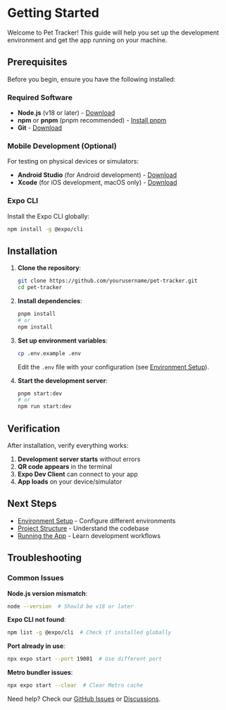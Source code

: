 # Getting Started

Welcome to Pet Tracker! This guide will help you set up the development environment and get the app running on your machine.

## Prerequisites

Before you begin, ensure you have the following installed:

### Required Software

- **Node.js** (v18 or later) - [Download](https://nodejs.org/)
- **npm** or **pnpm** (pnpm recommended) - [Install pnpm](https://pnpm.io/installation)
- **Git** - [Download](https://git-scm.com/)

### Mobile Development (Optional)

For testing on physical devices or simulators:

- **Android Studio** (for Android development) - [Download](https://developer.android.com/studio)
- **Xcode** (for iOS development, macOS only) - [Download](https://developer.apple.com/xcode/)

### Expo CLI

Install the Expo CLI globally:

```bash
npm install -g @expo/cli
```

## Installation

1. **Clone the repository**:
   ```bash
   git clone https://github.com/yourusername/pet-tracker.git
   cd pet-tracker
   ```

2. **Install dependencies**:
   ```bash
   pnpm install
   # or
   npm install
   ```

3. **Set up environment variables**:
   ```bash
   cp .env.example .env
   ```
   Edit the `.env` file with your configuration (see [Environment Setup](./environment-setup)).

4. **Start the development server**:
   ```bash
   pnpm start:dev
   # or
   npm run start:dev
   ```

## Verification

After installation, verify everything works:

1. **Development server starts** without errors
2. **QR code appears** in the terminal
3. **Expo Dev Client** can connect to your app
4. **App loads** on your device/simulator

## Next Steps

- [Environment Setup](./environment-setup) - Configure different environments
- [Project Structure](./project-structure) - Understand the codebase
- [Running the App](./running-the-app) - Learn development workflows

## Troubleshooting

### Common Issues

**Node.js version mismatch**:
```bash
node --version  # Should be v18 or later
```

**Expo CLI not found**:
```bash
npm list -g @expo/cli  # Check if installed globally
```

**Port already in use**:
```bash
npx expo start --port 19001  # Use different port
```

**Metro bundler issues**:
```bash
npx expo start --clear  # Clear Metro cache
```

Need help? Check our [GitHub Issues](https://github.com/yourusername/pet-tracker/issues) or [Discussions](https://github.com/yourusername/pet-tracker/discussions).
